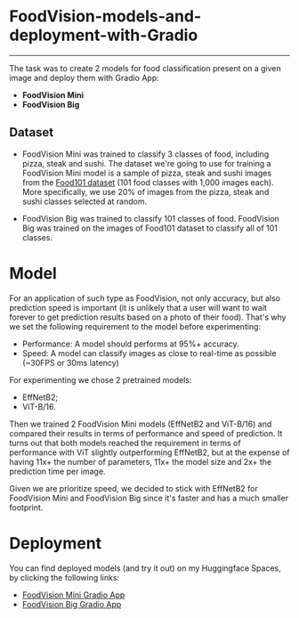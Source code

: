 # FoodVision-models-and-deployment-with-Gradio
---

The task was to create 2 models for food classification present on a given image and deploy them with Gradio App:
* **FoodVision Mini**
* **FoodVision Big**

## Dataset

* FoodVision Mini was trained to classify 3 classes of food, including pizza, steak and sushi.
The dataset we're going to use for training a FoodVision Mini model is a sample of pizza, steak and sushi 
images from the [Food101 dataset](https://pytorch.org/vision/main/generated/torchvision.datasets.Food101.html#food101) (101 food classes with 1,000 images each). 
More specifically, we use 20% of images from the pizza, steak and sushi classes selected at random.

* FoodVision Big was trained to classify 101 classes of food. 
FoodVision Big was trained on the images of Food101 dataset to classify all of 101 classes. 

# Model

For an application of such type as FoodVision, not only accuracy, but also prediction speed is important (it is unlikely that a user will want to wait forever to get prediction results based on a photo of their food). 
That's why we set the following requirement to the model before experimenting:
* Performance: A model should performs at 95%+ accuracy.
* Speed: A model can classify images as close to real-time as possible (~30FPS or 30ms latency)

For experimenting we chose 2 pretrained models:
* EffNetB2;
* ViT-B/16.

Then we trained 2 FoodVision Mini models (EffNetB2 and ViT-B/16) and compared their results in terms of performance and speed of prediction.
It turns out that both models reached the requirement in terms of performance with ViT slightly outperforming EffNetB2, but at the expense of having 11x+ the number of parameters, 11x+ the model size and 2x+ the prediction time per image. 

Given we are prioritize speed, we decided to stick with EffNetB2 for FoodVision Mini and FoodVision Big since it's faster and has a much smaller footprint.


# Deployment 

You can find deployed models (and try it out) on my Huggingface Spaces, by clicking the following links:
* [FoodVision Mini Gradio App](https://huggingface.co/spaces/vic-art/foodvision_mini)
* [FoodVision Big Gradio App](https://huggingface.co/spaces/vic-art/foodvision_big)

